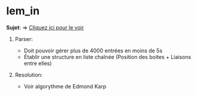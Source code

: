 # lem_in

<b>Sujet</b>: => <a href="https://cdn.intra.42.fr/pdf/pdf/1555/lem-in.fr.pdf"> Cliquez ici pour le voir </a>

  1. Parser:
      - Doit pouvoir gérer plus de 4000 entrées en moins de 5s
      - Établir une structure en liste chaînée (Position des boites + Liaisons entre elles)

  2. Resolution:
      - Voir algorythme de Edmond Karp
